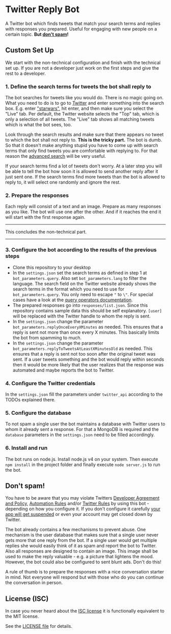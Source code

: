 # Twitter Reply Bot

A Twitter bot which finds tweets that match your search terms and replies with responses you prepared. Useful for engaging with new people on a certain topic. **But [don't spam](#dont-spam)!**

## Custom Set Up

We start with the non-technical configuration and finish with the technical set up. If you are not a developer just work on the first steps and give the rest to a developer.

### 1. Define the search terms for tweets the bot shall reply to

The bot searches for tweets like you would do. There is no magic going on. What you need to do is to go to [Twitter](https://twitter.com) and enter something into the search box. E.g. enter ["starwars"](https://twitter.com/search?f=tweets&vertical=news&q=starwars&src=typd), hit enter, and then make sure you select the "Live" tab. Per default, the Twitter website selects the "Top" tab, which is only a selection of all tweets. The "Live" tab shows all matching tweets which is what the bot sees, too.

Look through the search results and make sure that there appears no tweet to which the bot shall not reply to. **This is the tricky part.** The bot is dumb. So that it doesn't make anything stupid you have to come up with search terms that only find tweets you are comfortable with replying to. For that reason the [advanced search](https://twitter.com/search-advanced) will be very useful.

If your search terms find a lot of tweets don't worry. At a later step you will be able to tell the bot how soon it is allowed to send another reply after it just sent one. If the search terms find more tweets than the bot is allowed to reply to, it will select one randomly and ignore the rest.

### 2. Prepare the responses

Each reply will consist of a text and an image. Prepare as many responses as you like. The bot will use one after the other. And if it reaches the end it will start with the first response again.

---

This concludes the non-technical part.

---

### 3. Configure the bot according to the results of the previous steps

- Clone this repository to your desktop
- In the `settings.json` set the search terms as defined in step 1 at `bot_parameters.query`. Also set `bot_parameters.lang` to filter the language. The search field on the Twitter website already shows the search terms in the format which you need to use for `bot_parameters.query`. You only need to escape `"` to `\"`. For special cases have a look at the [query operators documentation](https://dev.twitter.com/rest/public/search).
- The prepared responses go into `responses/list.json`. Since this repository contains sample data this should be self explanatory. `[user]` will be replaced with the Twitter handle to whom the reply is sent.
- In the `settings.json` change the parameter `bot_parameters.replyOnceEveryXMinutes` as needed. This ensures that a reply is sent not more than once every X minutes. This basically limits the bot from spamming to much.
- In the `settings.json` change the parameter `bot_parameters.replyToTweetsAtLeastXMinutesOld` as needed. This ensures that a reply is sent not too soon after the original tweet was sent. If a user tweets something and the bot would reply within seconds then it would be more likely that the user realizes that the response was automated and maybe reports the bot to Twitter.

### 4. Configure the Twitter credentials

In the `settings.json` fill the parameters under `twitter_api` according to the TODOs explained there.

### 5. Configure the database

To not spam a single user the bot maintains a database with Twitter users to whom it already sent a response. For that a MongoDB is required and the `database` parameters in the `settings.json` need to be filled accordingly.

### 6. Install and run

The bot runs on node.js. Install node.js v4 on your system. Then execute `npm install` in the project folder and finally execute `node server.js` to run the bot.

## Don't spam!

You have to be aware that you may violate Twitters [Developer Agreement and Policy](https://dev.twitter.com/overview/terms/agreement-and-policy), [Automation Rules](https://support.twitter.com/articles/76915-automation-rules-and-best-practices) and/or [Twitter Rules](https://support.twitter.com/articles/18311-the-twitter-rules) by using this bot - depending on how you configure it. If you don't configure it carefully [your app will get suspended](https://support.twitter.com/articles/72585) or even your account may get closed down by Twitter.

The bot already contains a few mechanisms to prevent abuse. One mechanism is the user database that makes sure that a single user never gets more that one reply from the bot. If a single user would get multiple replies she would easily think of it as spam and report the bot to Twitter. Also all responses are designed to contain an image. This image shall be used to make the reply valuable - e.g. a picture that lightens the mood. However, the bot could also be configured to sent blunt ads. Don't do this!

A rule of thumb is to prepare the responses with a nice conversation starter in mind. Not everyone will respond but with those who do you can continue the conversation in person.

## License (ISC)

In case you never heard about the [ISC license](http://en.wikipedia.org/wiki/ISC_license) it is functionally equivalent to the MIT license.

See the [LICENSE file](LICENSE) for details.
